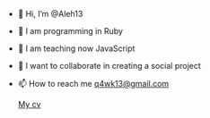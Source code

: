 - 👋 Hi, I’m @Aleh13
- 👀 I am programming in Ruby
- 🌱 I am teaching now JavaScript
- 💞️ I want to collaborate in creating a social project
- 📫 How to reach me q4wk13@gmail.com

  [My cv](https://github.com/Aleh13/cv)

<!---
Aleh13/Aleh13 is a ✨ special ✨ repository because its `README.md` (this file) appears on your GitHub profile.
You can click the Preview link to take a look at your changes.
--->
